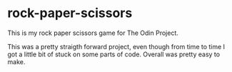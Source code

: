 # rock-paper-scissors

This is my rock paper scissors game for The Odin Project.

This was a pretty straigth forward project, even though from time to time I got a little bit of stuck on some parts of code.
Overall was pretty easy to make.